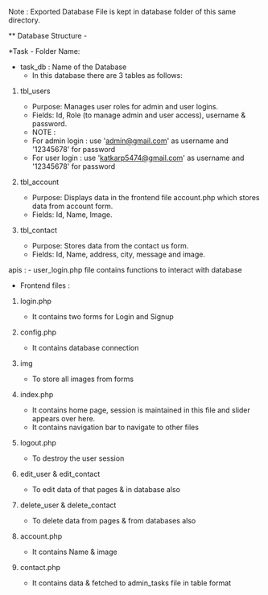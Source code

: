 
Note : Exported Database File is kept in database folder of this same directory.


** Database Structure -

*Task - Folder Name:

* task_db : Name of the Database
	- In this database there are 3 tables as follows: 

1) tbl_users 

	- Purpose: Manages user roles for admin and user logins.
	- Fields: Id, Role (to manage admin and user access), username & password.

	* NOTE : 
	- For admin login :  use 'admin@gmail.com' as username and '12345678' for password
	- For user login :  use 'katkarp5474@gmail.com' as username and '12345678' for password

2) tbl_account

	- Purpose: Displays data in the frontend file account.php which stores data from account form.
	- Fields: Id, Name, Image.


3) tbl_contact

	- Purpose: Stores data from the contact us form.
	- Fields: Id, Name, address, city, message and image.


apis :
	- user_login.php file contains functions to interact with database

* Frontend files :

1) login.php
	- It contains two forms for Login and Signup

2) config.php
	- It contains database connection

3) img
	- To store all images from forms

4) index.php
	- It contains home page, session is maintained in this file and slider appears over here. 
	- It contains navigation bar to navigate to other files

5) logout.php
	- To destroy the user session

6) edit_user & edit_contact
	- To edit data of that pages & in database also

7) delete_user & delete_contact
	- To delete data from pages & from databases also

8) account.php 
	- It contains Name & image 

9) contact.php
	- It contains data & fetched to admin_tasks file in table format

